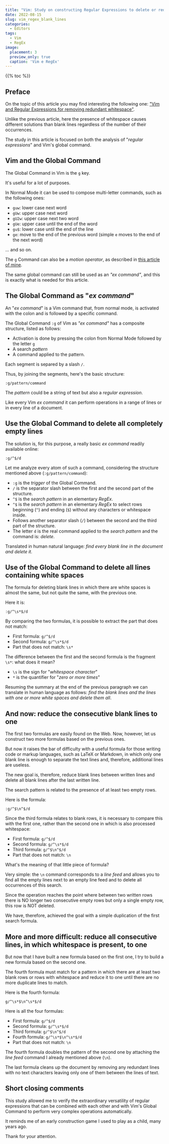 ```yaml
---
title: "Vim: Study on constructing Regular Expressions to delete or reduce blank lines  with Global Command"
date: 2022-08-15
slug: vim_regex_blank_lines
categories:
  - Editors
tags:
  - Vim
  - RegEx
image:
  placement: 3
  preview_only: true 
  caption: 'Vim e RegEx'
---
```


{{% toc %}}

## Preface

On the topic of this article you may find interesting the following one: ["Vim and Regular Expressions for removing redundant whitespace"](https://francopasut.netlify.app/post/vim_regex_white_spaces/).

Unlike the previous article, here the presence of whitespace causes different solutions than blank lines regardless of the number of their occurrences.

The study in this article is focused on both the analysis of "*regular expressions*" and Vim's global command.

## Vim and the Global Command

The Global Command in Vim is the `g` key.

It's useful for a lot of purposes.

In Normal Mode it can be used to compose multi-letter commands, such as the following ones:

* `guw`: lower case next word
* `gUw`: upper case next word
* `gU2w`: upper case next two word
* `gUe`: upper case until the end of the word
* `gu$`: lower case until the end of the line
* `ge`: move to the end of the previous word (simple `e` moves to the end of the next word)

... and so on.

The `g` Command can also be a *motion operator*, as described in [this article of mine](https://francopasut.netlify.app/post/vim_double_motions/).

The same global command can still be used as an *"ex command"*, and this is exactly what is needed for this article.

## The Global Command  as "*ex command*"

An "*ex command*" is a Vim command that, from normal mode, is activated with the colon and is followed by a specific command.

The Global Command `:g` of Vim as *"ex command"* has a composite structure, listed as follows:

* Activation is done by pressing the colon from Normal Mode followed by the letter `g`
* A search *pattern*
* A command applied to the pattern.

Each segment is separed by a slash `/`.

Thus, by joining the segments, here's the basic structure:

```
:g/pattern/command
```

The *pattern* could be a string of text but also a *regular expression*.

Like every Vim  *ex command* it can perform operations in a range of lines or in every line of a document.

## Use the Global Command to delete all completely empty lines

The solution is, for this purpose, a really basic *ex command* readily available online:

```
:g/^$/d 
```

Let me analyze every atom of such a command, considering the structure mentioned above (`:g/pattern/command`):

* `:g` is the *trigger* of the Global Command.
* `/` is the separator slash between the first and the second part of the structure.
* `^$` is the *search pattern* in an elementary *RegEx*.
* `^$` is the *search pattern* in an elementary *RegEx* to select rows beginning (`^`) and ending (`$`) without any characters or whitespace inside.
* Follows another separator slash (`/`) between the second and the third part of the structure.
* The letter `d` is the real command applied to  the *search pattern* and the command is: *delete*.

Translated in human natural language: *find every blank line in the document and delete it.*

## Use of the Global Command to delete all lines containing white spaces 

The formula for deleting blank lines in which there are white spaces is almost the same, but not quite the same, with the previous one.

Here it is:

```
:g/^\s*$/d
```

By comparing the two formulas, it is possible to extract the part that does not match:

* First formula: `g/^$/d`
* Second formula: `g/^\s*$/d`
* Part that does not match: `\s*`

The difference between the first and the second formula is the fragment `\s*`\: what does it mean?

* `\s` is the sign for "*whitespace character*"
* `*` is the quantifier for "*zero or more times*"

Resuming the summary at the end of the previous paragraph we can translate in human language as follows: *find the blank lines and the lines with one or more white spaces and delete them all*.

## And now: reduce the consecutive blank lines to one

The first two formulas are easily found on the Web. Now, however, let us construct two more formulas based on the previous ones.

But now it raises the bar of difficulty with a useful formula for those writing code or markup languages, such as LaTeX or Markdown, in which only one blank line is enough to separate the text lines and, therefore, additional lines are useless.

The new goal is, therefore,  reduce blank lines between written lines and delete all blank lines after the last written line.

The search pattern is related to the presence of at least two empty rows.

Here is the formula:

```
:g/^$\n^$/d
```

Since the third formula relates to blank rows, it is necessary to compare this with the first one, rather than the second one in which is also processed whitespace:

* First formula: `g/^$/d`
* Second formula: `g/^\s*$/d`
* Third formula: `g/^$\n^$/d`
* Part that does not match: `\n`

What's the meaning of that little piece of formula?

Very simple: the `\n` command corresponds to a *line feed* and allows you to find all the empty lines next to an empty line feed and to delete all occurrences of this search.

Since the operation reaches the point where between two written rows there is NO longer two consecutive empty rows but only a single empty row, this row is NOT deleted.

We have, therefore, achieved the goal with a simple duplication of the first search formula.

## More and more difficult: reduce all consecutive lines,  in which whitespace is present,  to one

But now that I have built a new formula based on the first one, I try to build a new formula based on the second one.

The fourth formula must match for a pattern in which there are at least two blank rows or rows with whitespace and reduce it to one until there are no more duplicate lines to match.

Here is the fourth formula:

```
g/^\s*$\n^\s*$/d
```
Here is all the four formulas:

* First formula: `g/^$/d`
* Second formula: `g/^\s*$/d`
* Third formula: `g/^$\n^$/d`
* Fourth formula: `g/^\s*$\n^\s*$/d`
* Part that does not match: `\n`

The fourth formula doubles the pattern  of the second one by attaching the _line feed_  command I already mentioned  above (`\n`).

The last formula cleans up the document by removing any redundant lines with no text characters leaving only one of them between the lines of text.

## Short closing comments

This study allowed me to verify the extraordinary versatility of regular expressions that can be combined with each other and with Vim's Global Command to perform very complex operations automatically.

It reminds me of an early construction game I used to play as a child, many years ago.

Thank for your attention.
